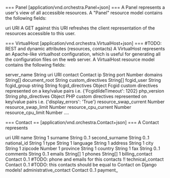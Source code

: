 
=== Panel [application/vnd.orchestra.Panel+json] ===
A Panel represents a user's view of all accessible resources.
A "Panel" resource model contains the following fields:

uri                     URI         A GET against this URI refreshes the client representation of the resources accessible to this user.


=== VirtualHost [application/vnd.orchestra.VirtualHost+json] ===
#TODO: REST and dynamic attributes (resources, contacts)
A VirtualHost represents an Apache-like virtualhost configuration, which is useful for generating all the configuration files on the web server.
A VirtualHost resource model contains the following fields:

server_name             String
uri                     URI
contact                 Contact
ip                      String
port                    Number
domains                 String[]
document_root           String
custom_directives       String[]
fcgid_user              String
fcgid_group string      String
fcgid_directives        Object      Fcgid custom directives represented on a key/value pairs i.e. {'FcgidildeTimeout': 1202}
php_version             String
php_directives          Object      PHP custom directives represented on key/value pairs i.e. {'display_errors': 'True'}
resource_swap_current   Number
resource_swap_limit     Number
resource_cpu_current    Number
resource_cpu_limit      Number
....


=== Contact == [application/vnd.orchestra.Contact+json] ===
A Contact represents 

uri                     URI
name                    String      1
surname                 String      0..1
second_surname          String      0..1
national_id             String      1
type                    String      1
language                String      1
address                 String      1
city                    String      1
zipcode                 Number      1
province                String      1
country                 String      1
fax                     String      0..1
comments                String      0..1
emails                  String[]    1
phones                  String[]    1
billing_contact         Contact     0..1 #TODO: phone and emails for this contacts !!
technical_contact       Contact     0..1 #TODO: this contacts should be equal to Contact on Django models!
administrative_contact  Contact     0..1
payment_


